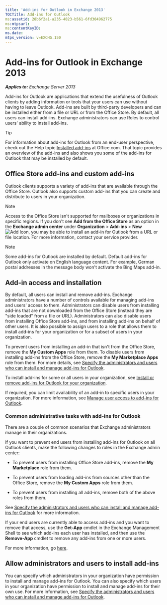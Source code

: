 ```yaml
---
title: 'Add-ins for Outlook in Exchange 2013'
TOCTitle: Add-ins for Outlook
ms:assetid: 28b6f2a1-a235-4023-b561-6fd304962775
ms:mtpsurl: 
ms:contentKeyID: 
ms.date: 
mtps_version: v=EXCHG.150
---
```


# Add-ins for Outlook in Exchange 2013

_**Applies to:** Exchange Server 2013_

Add-ins for Outlook are applications that extend the usefulness of Outlook clients by adding information or tools that your users can use without having to leave Outlook. Add-ins are built by third-party developers and can be installed either from a file or URL or from the Office Store. By default, all users can install add-ins. Exchange administrators can use Roles to control users' ability to install add-ins.

> [!TIP]
> For information about add-ins for Outlook from an end-user perspective, check out the Help topic [Installed add-ins](https://go.microsoft.com/fwlink/p/?LinkId=282387) at Office.com. That topic provides an overview of the add-ins and also shows you some of the add-ins for Outlook that may be installed by default. 

## Office Store add-ins and custom add-ins

Outlook clients supports a variety of add-ins that are available through the Office Store. Outlook also supports custom add-ins that you can create and distribute to users in your organization. 

> [!NOTE]
> Access to the Office Store isn't supported for mailboxes or organizations in specific regions. If you don't see **Add from the Office Store** as an option in the **Exchange admin center** under **Organization** \> **Add-ins** \> **New** ![Add Icon](../ExchangeOnline/media/ITPro_EAC_AddIcon.gif), you may be able to install an add-in for Outlook from a URL or file location. For more information, contact your service provider. 

> [!NOTE]
> Some add-ins for Outlook are installed by default. Default add-ins for Outlook only activate on English language content. For example, German postal addresses in the message body won't activate the Bing Maps add-in. 

## Add-in access and installation

By default, all users can install and remove add-ins. Exchange administrators have a number of controls available for managing add-ins and users' access to them. Administrators can disable users from installing add-ins that are not downloaded from the Office Store (instead they are "side loaded" from a file or URL). Administrators can also disable users from installing Office Store add-ins, and from installing add-ins on behalf of other users. It is also possible to assign users to a role that allows them to install add-ins for your organization or for a subset of users in your organization.

To prevent users from installing an add-in that isn't from the Office Store, remove the **My Custom Apps** role from them. To disable users from installing add-ins from the Office Store, remove the **My Marketplace Apps** role from them. For more details, see [Specify the administrators and users who can install and manage add-ins for Outlook](specify-who-can-install-and-manage-add-ins-2013-help.md).

To install add-ins for some or all users in your organization, see [Install or remove add-ins for Outlook for your organization](install-or-remove-outlook-add-ins-2013-help.md).

If required, you can limit availability of an add-in to specific users in your organization. For more information, see [Manage user access to add-ins for Outlook](manage-user-access-to-add-ins-2013-help.md). 

### Common administrative tasks with add-ins for Outlook

There are a couple of common scenarios that Exchange administrators manage in their organizations.

If you want to prevent end users from installing add-ins for Outlook on all Outlook clients, make the following changes to roles in the Exchange admin center:

- To prevent users from installing Office Store add-ins, remove the **My Marketplace** role from them. 

- To prevent users from loading add-ins from sources other than the Office Store, remove the **My Custom Apps** role from them. 

- To prevent users from installing all add-ins, remove both of the above roles from them.

See [Specify the administrators and users who can install and manage add-ins for Outlook](specify-who-can-install-and-manage-add-ins-2013-help.md) for more information. 

If your end users are currently able to access add-ins and you want to remove that access, use the **Get-App** cmdlet in the Exchange Management Shell to see which add-ins each user has installed, and then use the **Remove-App** cmdlet to remove any add-ins from one or more users. 

For more information, go [here](https://go.microsoft.com/fwlink/p/?linkid=844721). 

## Allow administrators and users to install add-ins

You can specify which administrators in your organization have permission to install and manage add-ins for Outlook. You can also specify which users in your organization have permission to install and manage add-ins for their own use. For more information, see [Specify the administrators and users who can install and manage add-ins for Outlook](specify-who-can-install-and-manage-add-ins-2013-help.md).
